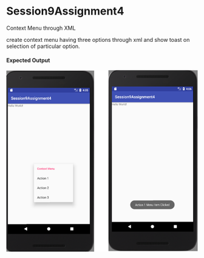 # Session9Assignment4
Context Menu through XML

create context menu having three options through xml and show toast on selection of particular option.

<h4> Expected Output </h4>

![](https://github.com/sivaramgollapudi/Session9Assignment4/blob/master/Session9Assignment4_ContextMenu_UsingXML.png)
